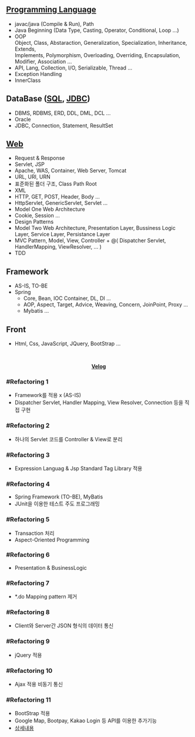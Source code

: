 ## [Programming Language](https://fantasy-roll-b6a.notion.site/JAVA-8c89987f78724acf89bb224056ea2f4c)
- javac/java (Compile & Run), Path
- Java Beginning (Data Type, Casting, Operator, Conditional, Loop ...)
- OOP <br/>
Object, Class, Abstaraction, Generalization, Specialization, Inheritance, Extends, <br/>
Implements, Polymorphism, Overloading, Overriding, Encapsulation, Modifier, Association ... 
- API, Lang, Collection, I/O, Serializable, Thread ...
- Exception Handling
- InnerClass
## DataBase ([SQL](https://fantasy-roll-b6a.notion.site/SQL-05fe244ce6eb404fa2924ddb3f5df712), [JDBC](https://fantasy-roll-b6a.notion.site/JDBC-f192be672f5d46489f18d66ee959ca35))
- DBMS, RDBMS, ERD, DDL, DML, DCL ...
- Oracle
- JDBC, Connection, Statement, ResultSet
## [Web](https://fantasy-roll-b6a.notion.site/Servlet-JSP-a7415b583cfa49cba9facca1b1215fbd)
- Request & Response
- Servlet, JSP
- Apache, WAS, Container, Web Server, Tomcat
- URL, URI, URN
- 표준화된 폴더 구조, Class Path Root
- XML
- HTTP, GET, POST, Header, Body ...
- HttpServlet, GenericServlet, Servlet ...
- Model One Web Architecture
- Cookie, Session ...
- Design Patterns
- Model Two Web Architecture, Presentation Layer, Bussiness Logic Layer, Service Layer, Persistance Layer
- MVC Pattern, Model, View, Controller + @( Dispatcher Servlet, HandlerMapping, ViewResolver, ... )
- TDD
## Framework
- AS-IS, TO-BE
- Spring
  - Core, Bean, IOC Container, DL, DI ...
  - AOP, Aspect, Target, Advice, Weaving, Concern, JoinPoint, Proxy ...
  - Mybatis ...
## Front
- Html, Css, JavaScript, JQuery, BootStrap ...

<br/>

<div align=center>
  
[**Velog**](https://velog.io/@yim3370/series/BitCamp-%EC%88%98%EB%A3%8C)
  
</div>

### #Refactoring 1
- Framework를 적용 x (AS-IS)
- Dispatcher Servlet, Handler Mapping, View Resolver, Connection 등을 직접 구현

### #Refactoring 2
- 하나의 Servlet 코드를 Controller & View로 분리

### #Refactoring 3
- Expression Languag & Jsp Standard Tag Library 적용

### #Refactoring 4
- Spring Framework (TO-BE), MyBatis
- JUnit을 이용한 테스트 주도 프로그래밍

### #Refactoring 5
- Transaction 처리
- Aspect-Oriented Programming

### #Refactoring 6
- Presentation & BusinessLogic

### #Refactoring 7
- *.do Mapping pattern 제거

### #Refactoring 8
- Client와 Server간 JSON 형식의 데이터 통신

### #Refactoring 9
- jQuery 적용

### #Refactoring 10
- Ajax 적용 비동기 통신

### #Refactoring 11
- BootStrap 적용
- Google Map, Bootpay, Kakao Login 등 API를 이용한 추가기능
- [상세내용](https://github.com/VenusIM/Bitcamp_Mini)
